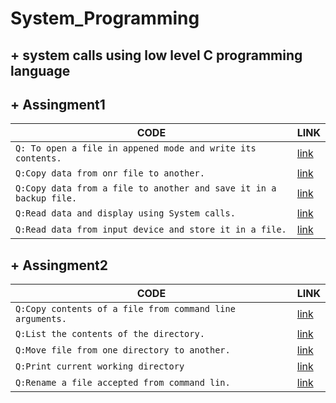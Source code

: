 # System_Programming
## + system calls using low level C programming language

## + Assingment1

| CODE | LINK |
| ---- | ---- |
| `Q: To open a file in appened mode and write its contents.`| [link](https://github.com/chandrakant100/System_Programming/blob/master/assingment1/append.c) |
| `Q:Copy data from onr file to another.` | [link](https://github.com/chandrakant100/System_Programming/blob/master/assingment1/copy.c) |
| `Q:Copy data from a file to another and save it in a backup file.` | [link](https://github.com/chandrakant100/System_Programming/blob/master/assingment1/cpy2.c) |
| `Q:Read data and display using System calls.` | [link](https://github.com/chandrakant100/System_Programming/blob/master/assingment1/rws.c) |
| `Q:Read data from input device and store it in a file.` | [link](https://github.com/chandrakant100/System_Programming/blob/master/assingment1/wdisk.c) |

## + Assingment2

| CODE | LINK |
| ---- | ---- |
| `Q:Copy contents of a file from command line arguments.` | [link](https://github.com/chandrakant100/System_Programming/blob/master/assingment2/copy.c) |
| `Q:List the contents of the directory.` | [link](https://github.com/chandrakant100/System_Programming/blob/master/assingment2/list.c) |
| `Q:Move file from one directory to another.` | [link](https://github.com/chandrakant100/System_Programming/blob/master/assingment2/move.c) |
| `Q:Print current working directory` | [link](https://github.com/chandrakant100/System_Programming/blob/master/assingment2/printwd.c) |
| `Q:Rename a file accepted from command lin.` | [link](https://github.com/chandrakant100/System_Programming/blob/master/assingment2/rename.c) |